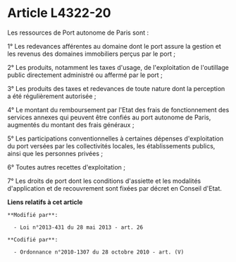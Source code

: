 # Article L4322-20

Les ressources de Port autonome de Paris sont :

1° Les redevances afférentes au domaine dont le port assure la gestion et les revenus des domaines immobiliers perçus par le
port ;

2° Les produits, notamment les taxes d'usage, de l'exploitation de l'outillage public directement administré ou affermé par
le port ;

3° Les produits des taxes et redevances de toute nature dont la perception a été régulièrement autorisée ;

4° Le montant du remboursement par l'Etat des frais de fonctionnement des services annexes qui peuvent être confiés au port
autonome de Paris, augmentés du montant des frais généraux ;

5° Les participations conventionnelles à certaines dépenses d'exploitation du port versées par les collectivités locales, les
établissements publics, ainsi que les personnes privées ;

6° Toutes autres recettes d'exploitation ;

7° Les droits de port dont les conditions d'assiette et les modalités d'application et de recouvrement sont fixées par décret
en Conseil d'Etat.

**Liens relatifs à cet article**

	**Modifié par**:

	  - Loi n°2013-431 du 28 mai 2013 - art. 26

	**Codifié par**:

	  - Ordonnance n°2010-1307 du 28 octobre 2010 - art. (V)
